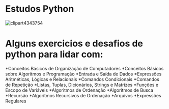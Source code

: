 # Estudos Python

![clipart4343754](https://user-images.githubusercontent.com/85850597/144335704-8722bbc6-a5f2-4835-8fda-7b0fe3426e01.png)


# Alguns exercicios e desafios de python para lidar com:
 *Conceitos Básicos de Organização de Computadores
 *Conceitos Básicos sobre Algoritmos e Programação
 *Entrada e Saída de Dados
 *Expressões Aritméticas, Lógicas e Relacionais
 *Comandos Condicionais
 *Comandos de Repetição
 *Listas, Tuplas, Dicionários, Strings e Matrizes
 *Funções e Escopo de Variáveis
 *Algoritmos de Ordenação
 *Algoritmos de Busca
 *Recursão
 *Algoritmos Recursivos de Ordenação
 *Arquivos 
 *Expressões Regulares 
